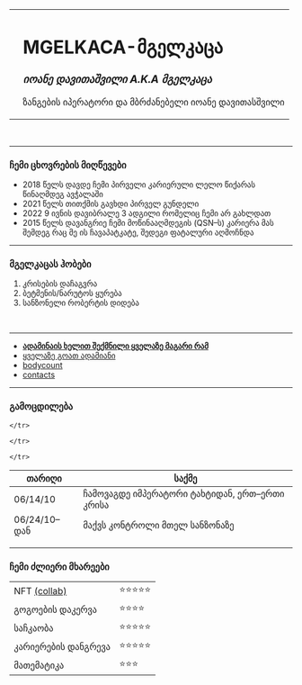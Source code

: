 <!DOCTYPE html>
<html lang="en" dir="ltr">
  <head>
    <meta charset="utf-8">
    <title>mgelkaca</title>
  </head>
  <body>
    <table cellspacing="20">
      <tr>
        <td><img src="https://scontent.xx.fbcdn.net/v/t1.15752-9/298536894_3232463523675392_1885650352471581753_n.jpg?stp=dst-jpg_s403x403&_nc_cat=108&ccb=1-7&_nc_sid=aee45a&_nc_ohc=uy8B6rhKmlQAX8GjhRI&_nc_ad=z-m&_nc_cid=0&_nc_ht=scontent.xx&oh=03_AVIGDAIU7nGTvX7dAGtSNt5WPdLFrTMxIyldCu5u9F2leg&oe=631DA160" alt=""></td>
        <td><h1>MGELKACA-მგელკაცა</h1>
        <h3> <em>იოანე დავითაშვილი A.K.A მგელკაცა</em> </h3>
        <p>ზანგების იპერატორი და მბრძანებელი იოანე დავითასშვილი </p>
</td>
      </tr>
    </table>

<br>


<p></p>
<hr>
  </body>
</html>
<h3>ჩემი ცხოვრების მიღწევები</h3>
<ul>
  <li>2018 წელს დავდე ჩემი პირველი კარიერული ლელო წიქარას წინაღმდეგ ავჭალაში</li>
  <li>2021 წელს თითქმის გავხდი პირველ გუნდელი</li>
  <li>2022 9 ივნის დავიბრალე 3 ადგილი რომელიც ჩემი არ გახლდათ</li>
  <li>2015 წელს დავანგრიე ჩემი მოწინააღმდეგის (QSN–ს) კარიერა მას შემდეგ რაც მე ის ჩავაპატკატე, შედეგი ფატალური აღმოჩნდა</li>
  </ul>
  <hr>
<h3>მგელკაცას ჰობები</h3>
<ol>
 <li>კრისების დაჩაგვრა</li>
 <li>ბეტმენის/ნარუტოს ყურება</li>
 <li>სანზონელი რობერტის დიდება</li>
</ol>
<br>
<hr>
<ul>
<li><strong><a href="https://9anime.id/watch/naruto-shippuden.qv3/ep-1">ადამინაის ხელით შექმნილი ყველაზე მაგარი რამ</a></strong>
</li>
<li><a href="https://www.facebook.com/profile.php?id=100005023905697">ყველაზე გოათ ადამიანი</a>
</li> <li><a href="https://www.google.com/search?q=hoes+0&sxsrf=ALiCzsYCy7XHxHMJTOaPiQVwKoIUgaEDjQ:1660418518594&source=lnms&tbm=isch&sa=X&ved=2ahUKEwiCpur_xMT5AhWjVfEDHXbLAQcQ_AUoAXoECAEQAw&biw=1680&bih=939&dpr=1
">bodycount</a>
</li>
<li><a href="contactme.html">contacts</a></li>
</ul>
<hr>
<h3>გამოცდილება</h3>
<table>
  <thead>
    <tr>
      <th>თარიღი</th>
      <th>საქმე</th>

    </tr>
  </thead>
  <tbody>
    <tr>

    </tr>
  </tbody>
  <tfoot>
    <tr>

    </tr>
  </tfoot>
  <td>06/14/10</td>
  <td>ჩამოვაგდე იმპერატორი ტახტიდან, ერთ–ერთი კრისა</td>

  <tr>
    <td>06/24/10–დან</td>
    <td>მაქვს კონტროლი მთელ სანზონაზე</td>
  </tr>
</table>

  <hr>
  <tr>
    <h3>ჩემი ძლიერი მხარეები</h3>
    <table cellspacing="10">
      <tr>
        <td>  NFT    <a href="NFT.html">(collab)</a></td>
        <td>⭐⭐⭐⭐⭐</td>
      </tr>
      <tr>
        <td>გოგოების დაკერვა</td>
        <td>⭐⭐⭐⭐</td>
      </tr>
      <tr>
        <td>საჩკაობა</td>
        <td>⭐⭐⭐⭐⭐</td>
      </tr>
      <tr>
        <td>კარიერების დანგრევა</td>
        <td>⭐⭐⭐⭐⭐</td>
      </tr>
      <tr>
        <td>მათემატიკა</td>
        <td>⭐⭐⭐</td>
      </tr>
    </table>
</tr>
<br>
